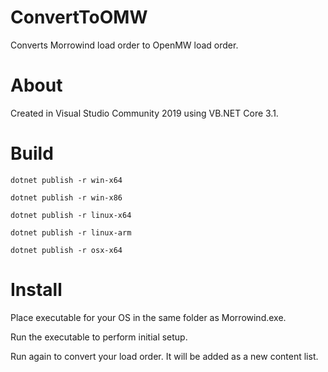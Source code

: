 # ConvertToOMW
Converts Morrowind load order to OpenMW load order.

# About
Created in Visual Studio Community 2019 using VB.NET Core 3.1.

# Build
`dotnet publish -r win-x64`

`dotnet publish -r win-x86`

`dotnet publish -r linux-x64`

`dotnet publish -r linux-arm`

`dotnet publish -r osx-x64`

# Install
Place executable for your OS in the same folder as Morrowind.exe.

Run the executable to perform initial setup.

Run again to convert your load order. It will be added as a new content list.
